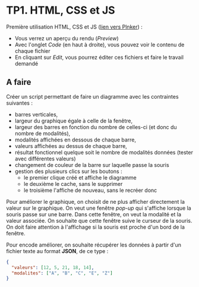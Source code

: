 # TP1. HTML, CSS et JS 

Première utilisation HTML, CSS et JS ([lien vers Plnker](http://embed.plnkr.co/7pv3ri/preview)) :

- Vous verrez un aperçu du rendu (*Preview*)
- Avec l'onglet *Code* (en haut à droite), vous pouvez voir le contenu de chaque fichier
- En cliquant sur *Edit*, vous pourrez éditer ces fichiers et faire le travail demandé

## A faire

Créer un script permettant de faire un diagramme avec les contraintes suivantes :

- barres verticales, 
- largeur du graphique égale à celle de la fenêtre,
- largeur des barres en fonction du nombre de celles-ci (et donc du nombre de modalités),
- modalités affichées en dessous de chaque barre,
- valeurs affichées au dessus de chaque barre,
- résultat fonctionnel quelque soit le nombre de modalités données (tester avec
  différentes valeurs)
- changement de couleur de la barre sur laquelle passe la souris
- gestion des plusieurs clics sur les boutons :
  - le premier clique créé et affiche le diagramme
  - le deuxième le cache, sans le supprimer
  - le troisième l'affiche de nouveau, sans le recréer donc

Pour améliorer le graphique, on choisit de ne plus afficher directement la
valeur sur le graphique. On veut une fenêtre *pop-up* qui s'affiche lorsque la
souris passe sur une barre. Dans cette fenêtre, on veut la modalité et la valeur
associée. On souhaite que cette fenêtre suive le curseur de la souris. On doit
faire attention à l'affichage si la souris est proche d'un bord de la fenêtre.

Pour encode améliorer, on souhaite récupérer les données à partir d'un fichier
texte au format **JSON**, de ce type :
```json
{
  "valeurs": [12, 5, 21, 18, 14],
  "modalites": ["A", "B", "C", "E", "Z"]
}
```
